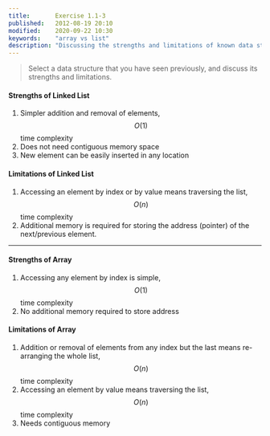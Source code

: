 ```yaml
---
title:       Exercise 1.1-3
published:   2012-08-19 20:10
modified:    2020-09-22 10:30
keywords:    "array vs list"
description: "Discussing the strengths and limitations of known data structures like arrays and linked lists"
---
```


> Select a data structure that you have seen previously, and discuss its strengths and limitations.

#### Strengths of Linked List

1. Simpler addition and removal of elements, $$O(1)$$ time complexity
2. Does not need contiguous memory space
3. New element can be easily inserted in any location

#### Limitations of Linked List

1. Accessing an element by index or by value means traversing the list, $$O(n)$$ time complexity
2. Additional memory is required for storing the address (pointer) of the next/previous element.

___

#### Strengths of Array

1. Accessing any element by index is simple, $$O(1)$$ time complexity
2. No additional memory required to store address

#### Limitations of Array

1. Addition or removal of elements from any index but the last means re-arranging the whole list, $$O(n)$$ time complexity
2. Accessing an element by value means traversing the list, $$O(n)$$ time complexity
3. Needs contiguous memory
